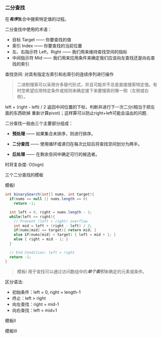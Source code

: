 ### 二分查找

在***有序***集合中搜索特定值的过程。

二分查找中使用的术语：

- 目标 Target —— 你要查找的值
- 索引 Index —— 你要查找的当前位置
- 左、右指示符 Left，Right —— 我们用来维持查找空间的指标
- 中间指示符 Mid —— 我们用来应用条件来确定我们应该向左查找还是向右查找的索引

查找空间: 对具有指定左索引和右索引的连续序列进行操作

> 二进制搜索可以采用许多替代形式，并且可能并不总是直接搜索特定值。有时您希望应用特定条件或规则来确定接下来要搜索的哪一侧（左侧或右侧）。



left + (right - left) / 2 返回中间位置的下标，判断并进行下一次二分(相当于把左面的东西砍掉 重新计算pivot)；这样算可以防止right+left可能会溢出的问题.



二分查找一般由三个主要部分组成：

- **预处理** —— 如果集合未排序，则进行排序。

- **二分查找** —— 使用循环或递归在每次比较后将查找空间划分为两半。

- **后处理** —— 在剩余空间中确定可行的候选者。

时将复杂度: O(logn)



三个二分查找的模板

模板I

```java
int binarySearch(int[] nums, int target){
  if(nums == null || nums.length == 0)
    return -1;

  int left = 0, right = nums.length - 1;
  while(left <= right){
    // Prevent (left + right) overflow
    int mid = left + (right - left) / 2;
    if(nums[mid] == target){ return mid; }
    else if(nums[mid] < target) { left = mid + 1; }
    else { right = mid - 1; }
  }

  // End Condition: left > right
  return -1;
}
```

> 模板I 用于查找可以通过访问数组中的***单个索引***来确定的元素或条件。

区分语法:

- 初始条件：left = 0, right = length-1
- 终止：left > right
- 向左查找：right = mid-1
- 向右查找：left = mid+1





















模板II

模板III




























